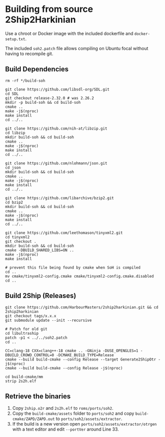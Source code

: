 # Building from source 2Ship2Harkinian
Use a chroot or Docker image with the included dockerfile and `docker-setup.txt`.

The included `soh2.patch` file allows compiling on Ubuntu focal without having to recompile git.

## Build Dependencies
```
rm -rf */build-soh

git clone https://github.com/libsdl-org/SDL.git
cd SDL
git checkout release-2.32.0 # was 2.26.2
mkdir -p build-soh && cd build-soh
cmake ..
make -j$(nproc)
make install
cd ../..

git clone https://github.com/nih-at/libzip.git
cd libzip
mkdir build-soh && cd build-soh
cmake ..
make -j$(nproc)
make install
cd ../..

git clone https://github.com/nlohmann/json.git
cd json
mkdir build-soh && cd build-soh
cmake ..
make -j$(nproc)
make install
cd ../..

git clone https://github.com/libarchive/bzip2.git
cd bzip2
mkdir build-soh && cd build-soh
cmake ..
make -j$(nproc)
make install
cd ../..

git clone https://github.com/leethomason/tinyxml2.git
cd tinyxml2
git checkout .
mkdir build-soh && cd build-soh
cmake -DBUILD_SHARED_LIBS=ON ..
make -j$(nproc)
make install

# prevent this file being found by cmake when SoH is compiled
cd ..
mv cmake/tinyxml2-config.cmake cmake/tinyxml2-config.cmake.disabled
cd ..
```

## Build 2Ship (Releases)
```
git clone https://github.com/HarbourMasters/2ship2harkinian.git && cd 2ship2harkinian
git checkout tags/x.x.x
git submodule update --init --recursive

# Patch for old git
cd libultraship
patch -p1 < ../../soh2.patch
cd ..

CC=clang-18 CXX=clang++-18 cmake .. -GNinja -DUSE_OPENGLES=1 -DBUILD_CROWD_CONTROL=0 -DCMAKE_BUILD_TYPE=Release
cmake --build build-cmake --config Release --target Generate2ShipOtr -j$(nproc)
cmake --build build-cmake --config Release -j$(nproc)

cd build-cmake/mm
strip 2s2h.elf
```

## Retrieve the binaries
1.  Copy `2ship.o2r` and `2s2h.elf` to `roms/ports/soh2`.
2.  Copy the `build-cmake/assets` folder to `ports/soh2` and copy `build-cmake/ZAPD/ZAPD.out` to `ports/soh2/assets/extractor`.
3.  If the build is a new version open `ports/soh2/assets/extractor/otrgen` with a text editor and edit `--portVer` around Line 33.